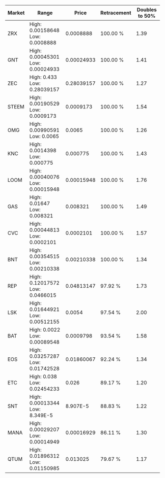 | Market | Range | Price| Retracement | Doubles to 50% |
| --- | --- | --- | --- | --- |
| ZRX | High: 0.00158648<br />Low: 0.0008888 | 0.0008888 | 100.00 % | 1.39 |
| GNT | High: 0.00045301<br />Low: 0.00024933 | 0.00024933 | 100.00 % | 1.41 |
| ZEC | High: 0.433<br />Low: 0.28039157 | 0.28039157 | 100.00 % | 1.27 |
| STEEM | High: 0.00190529<br />Low: 0.0009173 | 0.0009173 | 100.00 % | 1.54 |
| OMG | High: 0.00990591<br />Low: 0.0065 | 0.0065 | 100.00 % | 1.26 |
| KNC | High: 0.0014398<br />Low: 0.000775 | 0.000775 | 100.00 % | 1.43 |
| LOOM | High: 0.00040076<br />Low: 0.00015948 | 0.00015948 | 100.00 % | 1.76 |
| GAS | High: 0.01647<br />Low: 0.008321 | 0.008321 | 100.00 % | 1.49 |
| CVC | High: 0.00044813<br />Low: 0.0002101 | 0.0002101 | 100.00 % | 1.57 |
| BNT | High: 0.00354515<br />Low: 0.00210338 | 0.00210338 | 100.00 % | 1.34 |
| REP | High: 0.12017572<br />Low: 0.0466015 | 0.04813147 | 97.92 % | 1.73 |
| LSK | High: 0.01644921<br />Low: 0.00512155 | 0.0054 | 97.54 % | 2.00 |
| BAT | High: 0.0022<br />Low: 0.00089548 | 0.0009798 | 93.54 % | 1.58 |
| EOS | High: 0.03257287<br />Low: 0.01742528 | 0.01860067 | 92.24 % | 1.34 |
| ETC | High: 0.038<br />Low: 0.02454233 | 0.026 | 89.17 % | 1.20 |
| SNT | High: 0.00013344<br />Low: 8.349E-5 | 8.907E-5 | 88.83 % | 1.22 |
| MANA | High: 0.00029207<br />Low: 0.00014949 | 0.00016929 | 86.11 % | 1.30 |
| QTUM | High: 0.01896312<br />Low: 0.01150985 | 0.013025 | 79.67 % | 1.17 |

